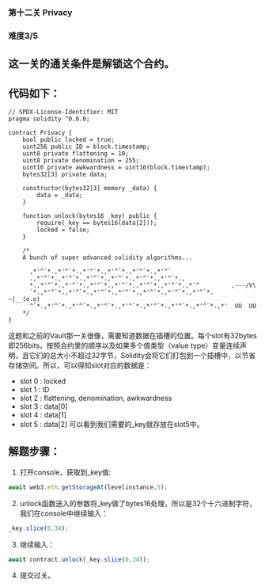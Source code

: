 ### 第十二关 Privacy
### 难度3/5
## 这一关的通关条件是解锁这个合约。
## 代码如下：
```solidity
// SPDX-License-Identifier: MIT
pragma solidity ^0.8.0;

contract Privacy {
    bool public locked = true;
    uint256 public ID = block.timestamp;
    uint8 private flattening = 10;
    uint8 private denomination = 255;
    uint16 private awkwardness = uint16(block.timestamp);
    bytes32[3] private data;

    constructor(bytes32[3] memory _data) {
        data = _data;
    }

    function unlock(bytes16 _key) public {
        require(_key == bytes16(data[2]));
        locked = false;
    }

    /*
    A bunch of super advanced solidity algorithms...

      ,*'^`*.,*'^`*.,*'^`*.,*'^`*.,*'^`*.,*'^`
      .,*'^`*.,*'^`*.,*'^`*.,*'^`*.,*'^`*.,*'^`*.,
      *.,*'^`*.,*'^`*.,*'^`*.,*'^`*.,*'^`*.,*'^`*.,*'^         ,---/V\
      `*.,*'^`*.,*'^`*.,*'^`*.,*'^`*.,*'^`*.,*'^`*.,*'^`*.    ~|__(o.o)
      ^`*.,*'^`*.,*'^`*.,*'^`*.,*'^`*.,*'^`*.,*'^`*.,*'^`*.,*'  UU  UU
    */
}
```
这题和之前的Vault那一关很像，需要知道数据在插槽的位置。每个slot有32bytes即256bits，按照合约里的顺序以及如果多个值类型（value type）变量连续声明，且它们的总大小不超过32字节，Solidity会将它们打包到一个插槽中，以节省存储空间。所以，可以得知slot对应的数据是：
- slot 0 : locked
- slot 1 : ID
- slot 2 : flattening, denomination, awkwardness
- slot 3 : data[0]
- slot 4 : data[1]
- slot 5 : data[2]
可以看到我们需要的_key就存放在slot5中。
## 解题步骤：
1. 打开console，获取到_key值:
```Javascript
await web3.eth.getStorageAt(levelinstance,5);
```
2. unlock函数送入的参数将_key做了bytes16处理，所以是32个十六进制字符，我们在console中继续输入：
```Javascript
_key.slice(0,34);
```
3. 继续输入：
```Javascript
await contract.unlock(_key.slice(0,34));
```
4. 提交过关。
